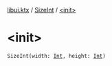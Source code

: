 [libui.ktx](../index.md) / [SizeInt](index.md) / [&lt;init&gt;](./-init-.md)

# &lt;init&gt;

`SizeInt(width: `[`Int`](https://kotlinlang.org/api/latest/jvm/stdlib/kotlin/-int/index.html)`, height: `[`Int`](https://kotlinlang.org/api/latest/jvm/stdlib/kotlin/-int/index.html)`)`